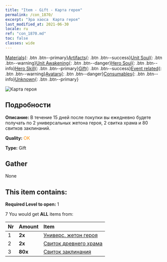 ```yaml
---
title: "Item - Gift - Карта героя"
permalink: /con_1870/
excerpt: "Эра хаоса  Карта героя"
last_modified_at: 2021-06-30
locale: ru
ref: "con_1870.md"
toc: false
classes: wide
---
```

 [Materials](/ItemsRU/){: .btn .btn--primary}[Artifacts](/ItemsRU/Artifacts/){: .btn .btn--success}[Unit Soul](/ItemsRU/UnitSoul/){: .btn .btn--warning}[Unit Awakening](/ItemsRU/UnitAwakening/){: .btn .btn--danger}[Hero Soul](/ItemsRU/HeroSoul/){: .btn .btn--info}[Hero Skill](/ItemsRU/HeroSkill/){: .btn .btn--primary}[Gift](/ItemsRU/Gift/){: .btn .btn--success}[Event related](/ItemsRU/Events/){: .btn .btn--warning}[Avatars](/ItemsRU/Avatars/){: .btn .btn--danger}[Consumables](/ItemsRU/Consumables/){: .btn .btn--info}[Unknown](/ItemsRU/Unknown/){: .btn .btn--primary}

 ![Карта героя](/images/t/i_907493.png)

## Подробности
 **Описание:** В течение 15 дней после покупки вы ежедневно будете получать по 2 универсальных жетона героя, 2 свитка храма и 80 свитков заклинаний.

 **Quality:** <span style="color: #FF8C00">OK</span>

 **Type:** Gift

## Gather

  None

## This item contains:

 **Required Level to open:** 1

 7 You would get **ALL** items  from:

  | Nr | Amount |     Item    |
  |:---|:-------|:------------|
  | 1 |  **2x** | [Универс. жетон героя](/ItemsRU/her_358/) |  | 
  | 2 |  **2x** | [Свиток древнего храма](/ItemsRU/con_697/) |  | 
  | 3 |  **80x** | [Свиток заклинания](/ItemsRU/con_694/) |  | 
